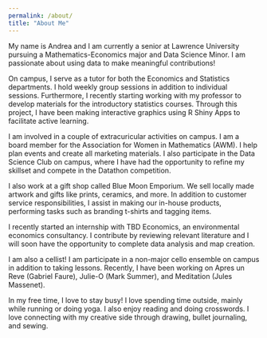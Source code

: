 ```yaml
---
permalink: /about/
title: "About Me"
---
```


My name is Andrea and I am currently a senior at Lawrence University pursuing a Mathematics-Economics major and Data Science Minor. I am passionate about using data to make meaningful contributions! 

On campus, I serve as a tutor for both the Economics and Statistics departments. I hold weekly group sessions in addition to individual sessions. Furthermore, I recently starting working with my professor to develop materials for the introductory statistics courses. Through this project, I have been making interactive graphics using R Shiny Apps to facilitate active learning. 

I am involved in a couple of extracuricular activities on campus. I am a board member for the Association for Women in Mathematics (AWM). I help plan events and create all marketing materials. I also participate in the Data Science Club on campus, where I have had the opportunity to refine my skillset and compete in the Datathon competition. 

I also work at a gift shop called Blue Moon Emporium. We sell locally made artwork and gifts like prints, ceramics, and more. In addition to customer service responsibilities, I assist in making our in-house products, performing tasks such as branding t-shirts and tagging items. 

I recently started an internship with TBD Economics, an environmental economics consultancy. I contribute by reviewing relevant literature and I will soon have the opportunity to complete data analysis and map creation. 

I am also a cellist! I am participate in a non-major cello ensemble on campus in addition to taking lessons. Recently, I have been working on Apres un Reve (Gabriel Faure), Julie-O (Mark Summer), and Meditation (Jules Massenet). 

In my free time, I love to stay busy! I love spending time outside, mainly while running or doing yoga. I also enjoy reading and doing crosswords. I love connecting with my creative side through drawing, bullet journaling, and sewing. 
